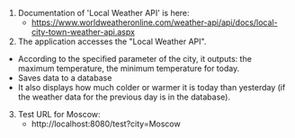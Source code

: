 1. Documentation of 'Local Weather API' is here:
   - https://www.worldweatheronline.com/weather-api/api/docs/local-city-town-weather-api.aspx
2. The application accesses the "Local Weather API".
  - According to the specified parameter of the city, it outputs: the maximum temperature, the minimum temperature for today.
  - Saves data to a database
  - It also displays how much colder or warmer it is today than yesterday (if the weather data for the previous day is in the database).
3. Test URL for Moscow:
   - http://localhost:8080/test?city=Moscow
